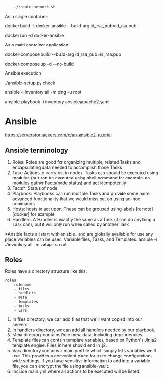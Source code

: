 
```bash
    ./create-network.sh
```

As a single container:

docker build -t docker-ansible --build-arg id_rsa_pub=id_rsa.pub .

docker run -d docker-ansible 

As a multi container application:

docker-compose build --build-arg id_rsa_pub=id_rsa.pub

docker-compose up -d --no-build

Ansible execution

./ansible-setup.py check <network>

ansible -i inventory all -m ping -u root

ansible-playbook -i inventory ansible/apache2.yaml

# Ansible

https://serversforhackers.com/c/an-ansible2-tutorial

## Ansible terminology

1. Roles: Roles are good for organizing multiple, related Tasks and encapsulating data needed to accomplish those Tasks
2. Task: Actions to carry out in nodes. Tasks can should be executed using modules (but can be executed using shell command for example)
    as modules gather Facts(node status) and act idempotently
3. Facts*: Status of node
4. Playbook: Playbooks can run multiple Tasks and provide some more advanced functionality that we would miss out on using ad-hoc commands
5. Hosts: hosts to act upon. These can be grouped using labels [remote] [docker] for example
6. Handlers: A Handler is exactly the same as a Task (it can do anything a Task can), but it will only run when called by another Task

*Ansible facts all start with anisble_ and are globally available for use any place variables can be used: Variable files, Tasks, and Templates.
ansible -i ./inventory all -m setup -u root

## Roles
Roles have a directory structure like this:
    
    roles
        rolename
        - files
        - handlers
        - meta
        - templates
        - tasks
        - vars

 1. In files directory, we can add files that we'll want copied into our servers.
 2. In handlers directory, we can add all handlers needed by our playbook.
 3. Meta directory contains Role meta data, including dependencies.
 4. Template files can contain template variables, based on Python's Jinja2 template engine. Files in here should end in .j2.
 5. Vars directory contains a main.yml file which simply lists variables we'll use. This provides a convenient place for us to change configuration-wide settings. If you have sensitive information to add into a variable file, you can encrypt the file using ansible-vault.
 6. Include main.yml where all actions to be executed will be listed.

 